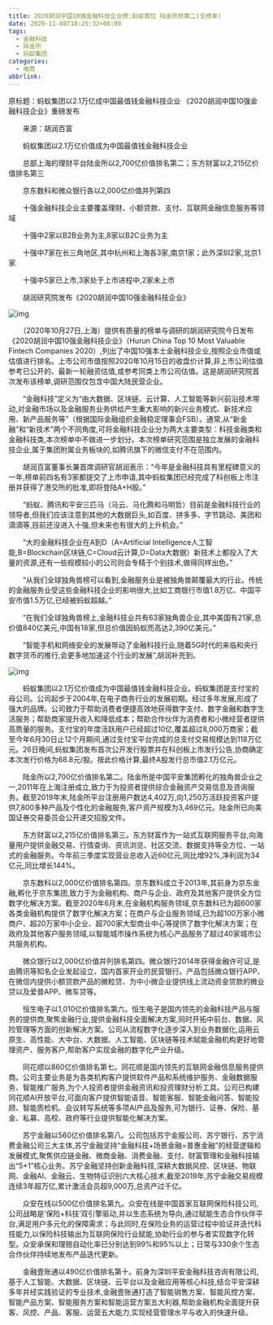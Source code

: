 ```yaml
---
title: 2020胡润中国10强金融科技企业榜:蚂蚁首位 陆金所排第二(全榜单)
date: 2020-11-08T18:25:32+08:00
tags:
  - 金融科技
  - 陆金所
  - 蚂蚁集团
categories:
  - 电商
abbrlink:
---
```


原标题：蚂蚁集团以2.1万亿成中国最值钱金融科技企业
《2020胡润中国10强金融科技企业》重磅发布

　　来源：胡润百富　　

　　蚂蚁集团以2.1万亿价值成为中国最值钱金融科技企业

　　总部上海的理财平台陆金所以2,700亿价值排名第二；东方财富以2,215亿价值排名第三

　　京东数科和微众银行各以2,000亿价值并列第四

　　十强金融科技企业主要覆盖理财、小额贷款、支付、互联网金融信息服务等领域

　　十强中2家以B2B业务为主,8家以B2C业务为主

　　十强中7家在长三角地区,其中杭州和上海各3家,南京1家；此外深圳2家,北京1家

　　十强中5家已上市,3家处于上市进程中,2家未上市

　　胡润研究院发布《2020胡润中国10强金融科技企业》

![img](https://cdn.jsdelivr.net/gh/yakeing/Documentation@main/Hexo/images/9ee4-kcaeqzx4907425.jpg)

　　（2020年10月27日,上海）提供有质量的榜单与调研的胡润研究院今日发布《2020胡润中国10强金融科技企业》（Hurun China Top 10 Most Valuable Fintech Companies 2020）,列出了中国10强本土金融科技企业,按照企业市值或估值进行排名。上市公司市值按照2020年10月15日的收盘价计算,非上市公司估值参考已公开的、最新一轮融资估值,或参考同类上市公司估值。这是胡润研究院首次发布该榜单,调研范围仅包含中国大陆民营企业。

　　“金融科技”定义为“由大数据、区块链、云计算、人工智能等新兴前沿技术带动,对金融市场以及金融服务业务供给产生重大影响的新兴业务模式、新技术应用、新产品服务等”（根据国际金融组织金融稳定理事会FSB）。通常,从“新金融”和“新技术”两个不同角度,可将金融科技企业分为两大主要类型：科技金融类和金融科技类,本次榜单中不做进一步划分。本次榜单研究范围是独立发展的金融科技企业,属于集团附属业务板块的,如腾讯旗下的微信支付不在范围内。

　　胡润百富董事长兼首席调研官胡润表示：“今年是金融科技具有里程碑意义的一年,榜单前四名有3家都提交了上市申请,其中蚂蚁集团已经完成了科创板上市注册并获得了港交所的批准,即将登陆A+H股。”

　　“蚂蚁、腾讯和平安三匹马（马云、马化腾和马明哲）目前是金融科技行业的领导者,但我们应该注意到其他的大数据巨头,如百度、拼多多、字节跳动、美团和滴滴等,目前还没进入十强,但未来也有很大的上升机会。”

　　“大的金融科技企业在A到D（A=Artificial Intelligence人工智能,B=Blockchain区块链,C=Cloud云计算,D=Data大数据）新技术上都投入了大量的资源,还有一些规模较小的公司则会专精于个别技术,做得同样出色。”

　　“从我们全球独角兽榜可以看到,金融服务业是被独角兽颠覆最大的行业。传统的金融服务业受这些金融科技企业的影响很大,比如工商银行市值1.8万亿、中国平安市值1.5万亿,已经被蚂蚁超越。”

　　“在我们全球独角兽榜上,金融科技业共有63家独角兽企业,其中美国有21家,总价值840亿美元,中国有18家,但总价值因蚂蚁而高达2,390亿美元。”

　　“智能手机和网络安全的发展带动了金融科技行业,随着5G时代的来临和央行数字货币的推行,会更多地加速这个行业的发展”,胡润补充到。

![img](https://cdn.jsdelivr.net/gh/yakeing/Documentation@main/Hexo/images/7e8c-kcaeqzx4907492.png)

　　蚂蚁集团以2.1万亿价值成为中国最值钱金融科技企业。蚂蚁集团是支付宝的母公司。公司起步于2004年,在电子商务行业的发展初期。经过多年发展,形成了强大的品牌。公司致力于帮助消费者便捷高效地获得数字支付、数字金融和数字生活服务；帮助商家提升收入和降低成本；帮助合作伙伴为消费者和小微经营者提供高质量的服务。支付宝的年度活跃用户已经超过10亿,覆盖超过8,000万商家；截至今年6月30日止12个月期间,通过支付宝平台完成的总支付交易规模达到118万亿元。26日晚间,蚂蚁集团发布首次公开发行股票并在科创板上市发行公告,协商确定本次发行价格为68.8元/股。按此价格计算,最终A股发行总市值2.1万亿元。

　　陆金所以2,700亿价值排名第二。陆金所是中国平安集团孵化的独角兽企业之一,2011年在上海注册成立,致力于为投资者提供综合金融资产交易信息及咨询服务。截至2019年末,陆金所平台注册用户数达4,402万,向1,250万活跃投资客户提供7,800多种产品及个性化的金融服务,客户资产规模为3,469亿元。陆金所已向美国证券交易委员会公开递交招股文件。

　　东方财富以2,215亿价值排名第三。东方财富作为一站式互联网服务平台,向海量用户提供金融交易、行情查询、资讯浏览、社区交流、数据支持等全方位、一站式的金融服务。今年前三季度实现营业总收入近60亿元,同比增92%,净利润为34亿元,同比增长144%。

　　京东数科以2,000亿价值排名第四。京东数科成立于2013年,其前身为京东金融,孵化于京东集团,致力于为金融机构、商户与企业、政府及其他客户提供全方位数字化解决方案。截至2020年6月末,在金融机构服务领域,京东数科已为超600家各类金融机构提供了数字化解决方案；在商户与企业服务领域,已为超100万家小微商户、超20万家中小企业、超700家大型商业中心等提供了数字化解决方案；在政府及其他客户服务领域,以智能城市操作系统为核心产品服务了超过40家城市公共服务机构。

　　微众银行以2,000亿价值并列排名第四。微众银行2014年获得金融许可证,是由腾讯等知名企业发起设立、国内首家开业的民营银行。产品包括微众银行APP、在微信内提供小额贷款产品的微粒贷、为中小微企业提供线上流动资金贷款的微业贷以及爱普APP、微车贷等。

　　恒生电子以1,010亿价值排名第六。恒生电子是国内领先的金融科技产品与服务的提供商,聚焦金融行业,提供金融科技全面解决方案,同时开拓中前台、数据、风险管理等方面的创新解决方案。公司从流程数字化逐步深入到业务数据化,运用云原生、高性能、大中台、大数据、人工智能、区块链等技术赋能金融机构更好地管理资产、服务客户,帮助客户实现金融的数字化产业升级。

　　同花顺以860亿价值排名第七。同花顺是国内领先的互联网金融信息服务提供商。公司主要业务是为各类机构客户提供软件产品和系统维护服务、金融数据服务、智能推广服务,为个人投资者提供金融资讯和投资理财分析工具。公司已构建同花顺AI开放平台,可面向客户提供智能语音、智能客服、智能金融问答、智能投顾、智能质检机、会议转写系统等多项AI产品及服务,可为银行、证券、保险、基金、私募、高校、政府等行业提供智能化解决方案。

　　苏宁金融以560亿价值排名第八。公司包括苏宁金服公司、苏宁银行、苏宁消费金融公司三大主体,苏宁金融坚持“金融科技+场景金融=普惠金融”的经营逻辑和发展模式,聚焦供应链金融、微商金融、消费金融、支付、财富管理和金融科技输出“5+1”核心业务。苏宁金融坚持创新金融科技,深耕大数据风控、区块链、物联网、金融AI、金融云、生物特征识别六大核心技术,截至2019年,苏宁金融交易规模连续3年超万亿,累计激活会员超9,000万,总资产过千亿。

　　众安在线以500亿价值排名第九。众安在线是中国首家互联网保险科技公司,公司战略是‘保险+科技’双引擎驱动,并以生态系统为导向,通过赋能生态合作伙伴平台,满足用户多元化的保障需求；与此同时,在保险业务的运营过程中验证并迭代科技能力,以保险科技输出为互联网保险行业赋能,协助行业的参与者实现数字化转型。众安承保和理赔自动化率已分别达到99%和95%以上；日常与330余个生态合作伙伴持续地发布产品迭代更新。

　　金融壹账通以490亿价值排名第十。前身为深圳平安金融科技咨询有限公司,基于人工智能、大数据、区块链、云平台以及金融应用等核心科技,结合平安深耕多年并经实践验证的专业技术,金融壹账通打造了智能销售方案、智能风控方案、智能产品方案、智能服务方案和智能运营方案五大利器,帮助金融机构全面提升获客、风控、产品、客服、运营五大能力,实现经营管理水平与收入的快速升级。